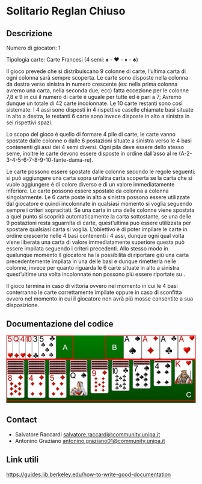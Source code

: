 # Solitario Reglan Chiuso

## Descrizione
Numero di giocatori: 1 

Tipologia carte: Carte Francesi (4 semi: ♠ - ♥ - ♦ - ♣) 

Il gioco prevede che si distribuiscano 9 colonne di carte, l’ultima carta di ogni colonna sarà sempre scoperta. Le carte sono disposte nella colonna da destra verso sinistra in numero crescente (es: nella prima colonna avremo una carta, nella seconda due, ecc) fatta eccezione per le colonne 7,8 e 9 in cui il numero di carte è uguale per tutte ed è pari a 7; Avremo dunque un totale di 42 carte incolonnate. Le 10 carte restanti sono così sistemate: I 4 assi sono disposti in 4 rispettive caselle chiamate basi situate in alto a destra, le restanti 6 carte sono invece disposte in alto a sinistra in sei rispettivi spazi. 

Lo scopo del gioco è quello di formare 4 pile di carte, le carte vanno spostate dalle colonne o dalle 6 postazioni situate a sinistra verso le 4 basi contenenti gli assi dei 4 semi diversi. Ogni pila deve essere dello stesso seme, inoltre le carte devono essere disposte in ordine dall’asso al re (A-2-3-4-5-6-7-8-9-10-fante-dama-re). 

Le carte possono essere spostate dalle colonne secondo le regole seguenti: si può aggiungere una carta sopra un’altra carta scoperta se la carta che si vuole aggiungere è di colore diverso e di un valore immediatamente inferiore. Le carte possono essere spostate da colonna a colonna singolarmente. Le 6 carte poste in alto a sinistra possono essere utilizzate dal giocatore e quindi incolonnate in qualsiasi momento si voglia seguendo sempre i criteri sopracitati. Se una carta in una delle colonne viene spostata a quel punto si scoprirà automaticamente la carta sottostante, se una delle 9 postazioni resta sguarnita di carte, quest’ultima può essere utilizzata per spostare qualsiasi carta si voglia. L’obiettivo è di poter impilare le carte in ordine crescente nelle 4 basi contenenti i 4 assi, dunque ogni qual volta viene liberata una carta di valore immediatamente superiore questa può essere impilata seguendo i criteri precedenti. Allo stesso modo in qualunque momento il giocatore ha la possibilità di riportare giù una carta precedentemente impilata in una delle basi e dunque rimetterla nelle colonne, invece per quanto riguarda le 6 carte situate in alto a sinistra quest’ultime una volta incolonnate non possono più essere riportate su . 

Il gioco termina in caso di vittoria ovvero nel momento in cui le 4 basi conterranno le carte correttamente impilate oppure in caso di sconfitta ovvero nel momento in cui il giocatore non avrà più mosse consentite a sua disposizione.  

## Documentazione del codice
![SLIDE 1](https://github.com/salvatoreraccardi/Solitario_Reglan_Chiuso/blob/master/image/slide_1.jpg)

## Contact

- Salvatore Raccardi <salvatore.raccardi@community.unipa.it>
- Antonino Graziano <antonino.graziano01@community.unipa.it>

## Link utili
https://guides.lib.berkeley.edu/how-to-write-good-documentation
